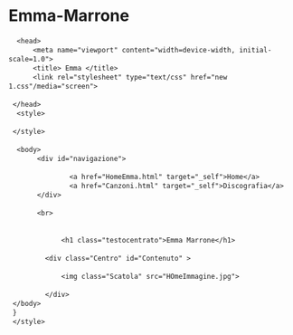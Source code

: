 # Emma-Marrone<html lang="en" >
      <head>
	      <meta name="viewport" content="width=device-width, initial-scale=1.0">
	      <title> Emma </title>
	      <link rel="stylesheet" type="text/css" href="new 1.css"/media="screen">
		  
	 </head>
	  <style>
	   
     </style>
	 
	  <body>
	       <div id="navigazione">
		   
		           <a href="HomeEmma.html" target="_self">Home</a>
				   <a href="Canzoni.html" target="_self">Discografia</a>
		   </div>
		   
		   <br>
		   
		  
		         <h1 class="testocentrato">Emma Marrone</h1>
				 
		     <div class="Centro" id="Contenuto" >
			 
		         <img class="Scatola" src="HOmeImmagine.jpg">
				 
			 </div> 
	 </body>
	 }
     </style>
</html>
